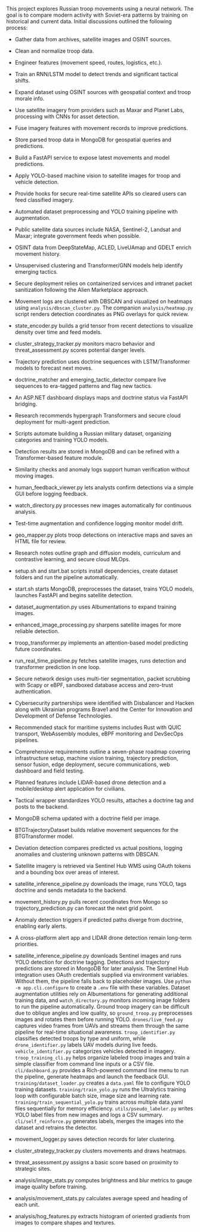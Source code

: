This project explores Russian troop movements using a neural network.
The goal is to compare modern activity with Soviet-era patterns by training on historical and current data. Initial discussions outlined the following process:
- Gather data from archives, satellite images and OSINT sources.
- Clean and normalize troop data.
- Engineer features (movement speed, routes, logistics, etc.).
- Train an RNN/LSTM model to detect trends and significant tactical shifts.

- Expand dataset using OSINT sources with geospatial context and troop morale info.
- Use satellite imagery from providers such as Maxar and Planet Labs, processing with CNNs for asset detection.
- Fuse imagery features with movement records to improve predictions.

- Store parsed troop data in MongoDB for geospatial queries and predictions.
- Build a FastAPI service to expose latest movements and model predictions.
- Apply YOLO-based machine vision to satellite images for troop and vehicle detection.
- Provide hooks for secure real-time satellite APIs so cleared users can feed classified imagery.

- Automated dataset preprocessing and YOLO training pipeline with augmentation.
- Public satellite data sources include NASA, Sentinel-2, Landsat and Maxar; integrate government feeds when possible.
- OSINT data from DeepStateMap, ACLED, LiveUAmap and GDELT enrich movement history.
- Unsupervised clustering and Transformer/GNN models help identify emerging tactics.
- Secure deployment relies on containerized services and intranet packet sanitization following the Alien Marketplace approach.
- Movement logs are clustered with DBSCAN and visualized on heatmaps
  using `analysis/dbscan_cluster.py`. The companion `analysis/heatmap.py`
  script renders detection coordinates as PNG overlays for quick review.
- state_encoder.py builds a grid tensor from recent detections to visualize density over time and feed models.
- cluster_strategy_tracker.py monitors macro behavior and threat_assessment.py scores potential danger levels.
- Trajectory prediction uses doctrine sequences with LSTM/Transformer models to forecast next moves.
- doctrine_matcher and emerging_tactic_detector compare live sequences to era-tagged patterns and flag new tactics.
- An ASP.NET dashboard displays maps and doctrine status via FastAPI bridging.
- Research recommends hypergraph Transformers and secure cloud deployment for multi-agent prediction.
- Scripts automate building a Russian military dataset, organizing categories and training YOLO models.
- Detection results are stored in MongoDB and can be refined with a Transformer-based feature module.
- Similarity checks and anomaly logs support human verification without moving images.
- human_feedback_viewer.py lets analysts confirm detections via a simple GUI before logging feedback.
- watch_directory.py processes new images automatically for continuous analysis.
- Test-time augmentation and confidence logging monitor model drift.
- geo_mapper.py plots troop detections on interactive maps and saves an HTML file for review.
- Research notes outline graph and diffusion models, curriculum and contrastive learning, and secure cloud MLOps.

- setup.sh and start.bat scripts install dependencies, create dataset folders and run the pipeline automatically.
- start.sh starts MongoDB, preprocesses the dataset, trains YOLO models, launches FastAPI and begins satellite detection.
- dataset_augmentation.py uses Albumentations to expand training images.
- enhanced_image_processing.py sharpens satellite images for more reliable detection.
- troop_transformer.py implements an attention-based model predicting future coordinates.
- run_real_time_pipeline.py fetches satellite images, runs detection and transformer prediction in one loop.
- Secure network design uses multi-tier segmentation, packet scrubbing with Scapy or eBPF, sandboxed database access and zero-trust authentication.
- Cybersecurity partnerships were identified with Disbalancer and Hacken along with Ukrainian programs Brave1 and the Center for Innovation and Development of Defense Technologies.
- Recommended stack for maritime systems includes Rust with QUIC transport, WebAssembly modules, eBPF monitoring and DevSecOps pipelines.
- Comprehensive requirements outline a seven-phase roadmap covering infrastructure setup, machine vision training, trajectory prediction, sensor fusion, edge deployment, secure communications, web dashboard and field testing.
- Planned features include LIDAR-based drone detection and a mobile/desktop alert application for civilians.

- Tactical wrapper standardizes YOLO results, attaches a doctrine tag and posts to the backend.
- MongoDB schema updated with a doctrine field per image.
- BTGTrajectoryDataset builds relative movement sequences for the BTGTransformer model.
- Deviation detection compares predicted vs actual positions, logging anomalies and clustering unknown patterns with DBSCAN.

- Satellite imagery is retrieved via Sentinel Hub WMS using OAuth tokens and a bounding box over areas of interest.
- satellite_inference_pipeline.py downloads the image, runs YOLO, tags doctrine and sends metadata to the backend.
- movement_history.py pulls recent coordinates from Mongo so trajectory_prediction.py can forecast the next grid point.
- Anomaly detection triggers if predicted paths diverge from doctrine, enabling early alerts.
- A cross-platform alert app and LIDAR drone detection remain long-term priorities.
- satellite_inference_pipeline.py downloads Sentinel images and runs YOLO detection for doctrine tagging.
Detections and trajectory predictions are stored in MongoDB for later analysis.
The Sentinel Hub integration uses OAuth credentials supplied via environment
variables. Without them, the pipeline falls back to placeholder images.
Use `python -m app.cli.configure` to create a `.env` file with these variables.
Dataset augmentation utilities rely on Albumentations for generating additional
training data, and `watch_directory.py` monitors incoming image folders to run
the pipeline automatically.
Ground troop imagery can be difficult due to oblique angles and low quality, so
`ground_troop.py` preprocesses images and rotates them before running YOLO.
`drones/live_feed.py` captures video frames from UAVs and streams them through
the same pipeline for real-time situational awareness.
`troop_identifier.py` classifies detected troops by type and uniform, while
`drone_identifier.py` labels UAV models during live feeds.
`vehicle_identifier.py` categorizes vehicles detected in imagery.
`troop_training_cli.py` helps organize labeled troop images and train a simple classifier from command line inputs or a CSV file.
`cli/dashboard.py` provides a Rich-powered command line menu to run the pipeline, generate heatmaps and launch the feedback GUI.
`training/dataset_loader.py` creates a `data.yaml` file to configure YOLO training datasets.
`training/train_yolo.py` runs the Ultralytics training loop with configurable batch size, image size and learning rate.
`training/train_sequential_yolo.py` trains across multiple data.yaml files sequentially for memory efficiency.
`utils/pseudo_labeler.py` writes YOLO label files from new images and logs a CSV summary.
`cli/self_reinforce.py` generates labels, merges the images into the dataset and retrains the detector.
- movement_logger.py saves detection records for later clustering.
- cluster_strategy_tracker.py clusters movements and draws heatmaps.
- threat_assessment.py assigns a basic score based on proximity to strategic sites.
- analysis/image_stats.py computes brightness and blur metrics to gauge image quality before training.
- analysis/movement_stats.py calculates average speed and heading of each unit.
- analysis/hog_features.py extracts histogram of oriented gradients from images to compare shapes and textures.

